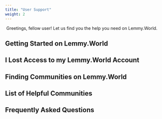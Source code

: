 ```yaml
---
title: "User Support"
weight: 2
---
```

​​
Greetings, fellow user! Let us find you the help you need on Lemmy.World.

## Getting Started on Lemmy.World

## I Lost Access to my Lemmy.World Account

## Finding Communities on Lemmy.World

## List of Helpful Communities

## Frequently Asked Questions

